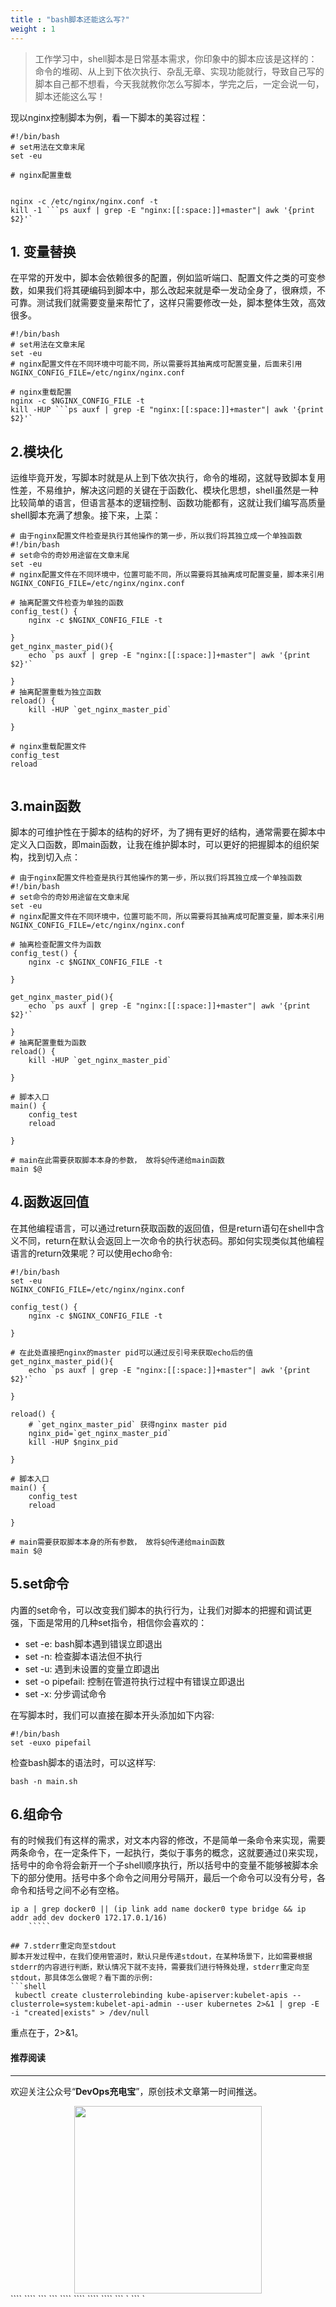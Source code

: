```yaml
---
title : "bash脚本还能这么写?"
weight : 1 
---
```

> 工作学习中，shell脚本是日常基本需求，你印象中的脚本应该是这样的：命令的堆砌、从上到下依次执行、杂乱无章、实现功能就行，导致自己写的脚本自己都不想看，今天我就教你怎么写脚本，学完之后，一定会说一句，脚本还能这么写！

现以nginx控制脚本为例，看一下脚本的美容过程：

```shell
#!/bin/bash
# set用法在文章末尾
set -eu

# nginx配置重载


nginx -c /etc/nginx/nginx.conf -t
kill -1 ```ps auxf | grep -E "nginx:[[:space:]]+master"| awk '{print $2}'`
```

## 1. 变量替换

在平常的开发中，脚本会依赖很多的配置，例如监听端口、配置文件之类的可变参数，如果我们将其硬编码到脚本中，那么改起来就是牵一发动全身了，很麻烦，不可靠。测试我们就需要变量来帮忙了，这样只需要修改一处，脚本整体生效，高效很多。

```shell
#!/bin/bash
# set用法在文章末尾
set -eu
# nginx配置文件在不同环境中可能不同，所以需要将其抽离成可配置变量，后面来引用
NGINX_CONFIG_FILE=/etc/nginx/nginx.conf

# nginx重载配置
nginx -c $NGINX_CONFIG_FILE -t
kill -HUP ```ps auxf | grep -E "nginx:[[:space:]]+master"| awk '{print $2}'`
```



## 2.模块化

运维毕竟开发，写脚本时就是从上到下依次执行，命令的堆砌，这就导致脚本复用性差，不易维护，解决这问题的关键在于函数化、模块化思想，shell虽然是一种比较简单的语言，但语言基本的逻辑控制、函数功能都有，这就让我们编写高质量shell脚本充满了想象。接下来，上菜：
```shell
# 由于nginx配置文件检查是执行其他操作的第一步，所以我们将其独立成一个单独函数
#!/bin/bash
# set命令的奇妙用途留在文章末尾
set -eu
# nginx配置文件在不同环境中，位置可能不同，所以需要将其抽离成可配置变量，脚本来引用
NGINX_CONFIG_FILE=/etc/nginx/nginx.conf

# 抽离配置文件检查为单独的函数
config_test() {
    nginx -c $NGINX_CONFIG_FILE -t

}
get_nginx_master_pid(){
    echo `ps auxf | grep -E "nginx:[[:space:]]+master"| awk '{print $2}'`

}
# 抽离配置重载为独立函数
reload() {
    kill -HUP `get_nginx_master_pid`

}

# nginx重载配置文件
config_test
reload


`````



## 3.main函数

脚本的可维护性在于脚本的结构的好坏，为了拥有更好的结构，通常需要在脚本中定义入口函数，即main函数，让我在维护脚本时，可以更好的把握脚本的组织架构，找到切入点：

```shell
# 由于nginx配置文件检查是执行其他操作的第一步，所以我们将其独立成一个单独函数
#!/bin/bash
# set命令的奇妙用途留在文章末尾
set -eu
# nginx配置文件在不同环境中，位置可能不同，所以需要将其抽离成可配置变量，脚本来引用
NGINX_CONFIG_FILE=/etc/nginx/nginx.conf

# 抽离检查配置文件为函数
config_test() {
    nginx -c $NGINX_CONFIG_FILE -t

}

get_nginx_master_pid(){
    echo `ps auxf | grep -E "nginx:[[:space:]]+master"| awk '{print $2}'`

}
# 抽离配置重载为函数
reload() {
    kill -HUP `get_nginx_master_pid`

}

# 脚本入口
main() {
    config_test
    reload

}

# main在此需要获取脚本本身的参数， 故将$@传递给main函数
main $@
`````



## 4.函数返回值

在其他编程语言，可以通过return获取函数的返回值，但是return语句在shell中含义不同，return在默认会返回上一次命令的执行状态码。那如何实现类似其他编程语言的return效果呢？可以使用echo命令:

```shell
#!/bin/bash
set -eu
NGINX_CONFIG_FILE=/etc/nginx/nginx.conf

config_test() {
    nginx -c $NGINX_CONFIG_FILE -t

}

# 在此处直接把nginx的master pid可以通过反引号来获取echo后的值
get_nginx_master_pid(){
    echo `ps auxf | grep -E "nginx:[[:space:]]+master"| awk '{print $2}'`

}

reload() {
    # `get_nginx_master_pid` 获得nginx master pid
    nginx_pid=`get_nginx_master_pid`
    kill -HUP $nginx_pid 

}

# 脚本入口
main() {
    config_test
    reload

}

# main需要获取脚本本身的所有参数， 故将$@传递给main函数
main $@
`````



## 5.set命令

内置的set命令，可以改变我们脚本的执行行为，让我们对脚本的把握和调试更强，下面是常用的几种set指令，相信你会喜欢的：

- set -e: bash脚本遇到错误立即退出
- set -n: 检查脚本语法但不执行
- set -u: 遇到未设置的变量立即退出
- set -o pipefail: 控制在管道符执行过程中有错误立即退出
- set -x: 分步调试命令

在写脚本时，我们可以直接在脚本开头添加如下内容:

```shell
#!/bin/bash
set -euxo pipefail
`````

检查bash脚本的语法时，可以这样写:

```
bash -n main.sh
```
## 6.组命令
有的时候我们有这样的需求，对文本内容的修改，不是简单一条命令来实现，需要两条命令，在一定条件下，一起执行，类似于事务的概念，这就要通过()来实现，括号中的命令将会新开一个子shell顺序执行，所以括号中的变量不能够被脚本余下的部分使用。括号中多个命令之间用分号隔开，最后一个命令可以没有分号，各命令和括号之间不必有空格。
```shell
ip a | grep docker0 || (ip link add name docker0 type bridge && ip addr add dev docker0 172.17.0.1/16)
    `````

## 7.stderr重定向至stdout
脚本开发过程中，在我们使用管道时，默认只是传递stdout，在某种场景下，比如需要根据stderr的内容进行判断，默认情况下就不支持，需要我们进行特殊处理，stderr重定向至stdout，那具体怎么做呢？看下面的示例:
```shell
 kubectl create clusterrolebinding kube-apiserver:kubelet-apis --clusterrole=system:kubelet-api-admin --user kubernetes 2>&1 | grep -E -i "created|exists" > /dev/null
 `````
重点在于，2>&1。



#### 推荐阅读

---

欢迎关注公众号“**DevOps充电宝**”，原创技术文章第一时间推送。

<center>
    <img src="https://www.aiopsclub.com/images/wxqrcode.jpg" style="width: 300px;">
</center>
 ````
    ````
```
```
````
````
````
````
```
`
```
`
